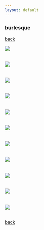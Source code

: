 ```yaml
---
layout: default
---
```


### burlesque
[back](./)

![](https://euklidean.github.io/images/02-01.jpg)
<BR>
<BR>
<BR>
![](https://euklidean.github.io/images/02-02.jpg)
<BR>
<BR>
<BR>
![](https://euklidean.github.io/images/02-03.jpg)
<BR>
<BR>
<BR>
![](https://euklidean.github.io/images/02-04.jpg)
<BR>
<BR>
<BR>
![](https://euklidean.github.io/images/02-05.jpg)
<BR>
<BR>
<BR>
![](https://euklidean.github.io/images/02-06.jpg)
<BR>
<BR>
<BR>
![](https://euklidean.github.io/images/02-07.jpg)
<BR>
<BR>
<BR>
![](https://euklidean.github.io/images/02-08.jpg)
<BR>
<BR>
<BR>
![](https://euklidean.github.io/images/02-09.jpg)
<BR>
<BR>
<BR>
![](https://euklidean.github.io/images/02-10.jpg)
<BR>
<BR>
<BR>
![](https://euklidean.github.io/images/02-11.jpg)
<BR>
<BR>

[back](./)
